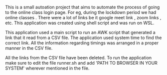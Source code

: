 This is a small autoation project that aims to automate the process of going to the online class login page. For eg, during the lockdown period we had online classes . There were a lot of links be it google meet link , zoom links , etc. This application was created using shell script and was run on WSL. 


This application used a main script to run an AWK script that generated a link that it read from a CSV file. The application used system time to find the correct link. All the information regarding timings was arranged in a proper manner in the CSV file.


All the links from the CSV file have been deleted. To run the application make sure to edit the file runner.sh and add 'PATH TO BROWSER IN YOUR SYSTEM' wherever mentioned in the file.
